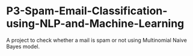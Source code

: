 # P3-Spam-Email-Classification-using-NLP-and-Machine-Learning
A project to check whether a mail is spam or not using  Multinomial Naive Bayes model.
